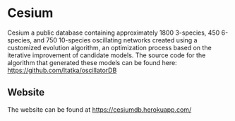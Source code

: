 # Cesium

Cesium a public database containing approximately 1800 3-species, 450 6-species, and 750 10-species oscillating networks created using a customized evolution algorithm, an optimization process based on the iterative
improvement of candidate models. The source code for the algorithm that generated these models can be found here: https://github.com/ltatka/oscillatorDB


## Website

The website can be found at https://cesiumdb.herokuapp.com/

